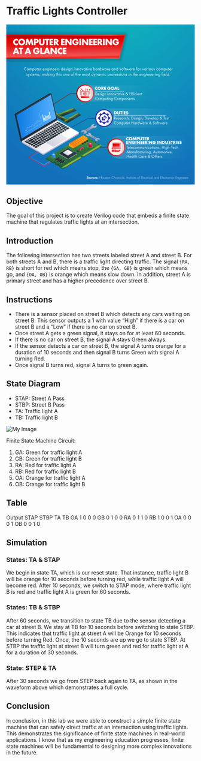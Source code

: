 # Traffic Lights Controller

![My Image](https://raw.githubusercontent.com/JackShkifati28/JackShkifati28/main/CompE1.jpeg)

## Objective
The goal of this project is to create Verilog code that embeds a finite state machine that regulates traffic lights at an intersection.

## Introduction
The following intersection has two streets labeled street A and street B. For both streets A and B, there is a traffic light directing traffic. The signal `{RA, RB}` is short for red which means stop, the `{GA, GB}` is green which means go, and `{OA, OB}` is orange which means slow down. In addition, street A is primary street and has a higher precedence over street B.

## Instructions
- There is a sensor placed on street B which detects any cars waiting on street B. This sensor outputs a 1 with value “High” if there is a car on street B and a “Low” if there is no car on street B.
- Once street A gets a green signal, it stays on for at least 60 seconds.
- If there is no car on street B, the signal A stays Green always.
- If the sensor detects a car on street B, the signal A turns orange for a duration of 10 seconds and then signal B turns Green with signal A turning Red.
- Once signal B turns red, signal A turns to green again.

## State Diagram
- STAP: Street A Pass
- STBP: Street B Pass
- TA: Traffic light A
- TB: Traffic light B

![My Image](https://raw.githubusercontent.com/JackShkifati28/Traffic-Light-Controller/main/images/CompE1.jpeg)




Finite State Machine Circuit:
1. GA: Green for traffic light A
2. GB: Green for traffic light B
3. RA: Red for traffic light A
4. RB: Red for traffic light B
5. OA: Orange for traffic light A
6. OB: Orange for traffic light B

## Table
Output STAP STBP TA TB
GA 1 0 0 0 GB 0 1 0 0 RA 0 1 1 0 RB 1 0 0 1 OA 0 0 0 1 OB 0 0 1 0

## Simulation
### States: TA & STAP
We begin in state TA, which is our reset state. That instance, traffic light B will be orange for 10 seconds before turning red, while traffic light A will become red. After 10 seconds, we switch to STAP mode, where traffic light B is red and traffic light A is green for 60 seconds.

### States: TB & STBP
After 60 seconds, we transition to state TB due to the sensor detecting a car at street B. We stay at TB for 10 seconds before switching to state STBP. This indicates that traffic light at street A will be Orange for 10 seconds before turning Red. Once, the 10 seconds are up we go to state STBP. At STBP the traffic light at street B will turn green and red for traffic light at A for a duration of 30 seconds.

### State: STEP & TA
After 30 seconds we go from STEP back again to TA, as shown in the waveform above which demonstrates a full cycle.

## Conclusion
In conclusion, in this lab we were able to construct a simple finite state machine that can safely direct traffic at an intersection using traffic lights. This demonstrates the significance of finite state machines in real-world applications. I know that as my engineering education progresses, finite state machines will be fundamental to designing more complex innovations in the future.

